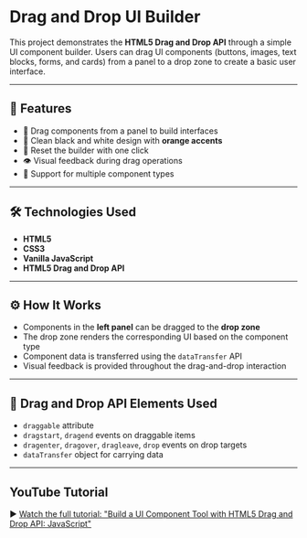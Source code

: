 # Drag and Drop UI Builder

This project demonstrates the **HTML5 Drag and Drop API** through a simple UI component builder. Users can drag UI components (buttons, images, text blocks, forms, and cards) from a panel to a drop zone to create a basic user interface.

---

## 🚀 Features

- 🔲 Drag components from a panel to build interfaces  
- 🖤 Clean black and white design with **orange accents**  
- 🔁 Reset the builder with one click  
- 👁️ Visual feedback during drag operations  
- 🧩 Support for multiple component types  

---

## 🛠️ Technologies Used

- **HTML5**
- **CSS3**
- **Vanilla JavaScript**
- **HTML5 Drag and Drop API**

---

## ⚙️ How It Works

- Components in the **left panel** can be dragged to the **drop zone**
- The drop zone renders the corresponding UI based on the component type
- Component data is transferred using the `dataTransfer` API
- Visual feedback is provided throughout the drag-and-drop interaction

---

## 🧱 Drag and Drop API Elements Used

- `draggable` attribute  
- `dragstart`, `dragend` events on draggable items  
- `dragenter`, `dragover`, `dragleave`, `drop` events on drop targets  
- `dataTransfer` object for carrying data
  
---

## YouTube Tutorial  
▶️ [Watch the full tutorial: "Build a UI Component Tool with HTML5 Drag and Drop API: JavaScript"](https://youtu.be/cmB9eYTMU-0)


